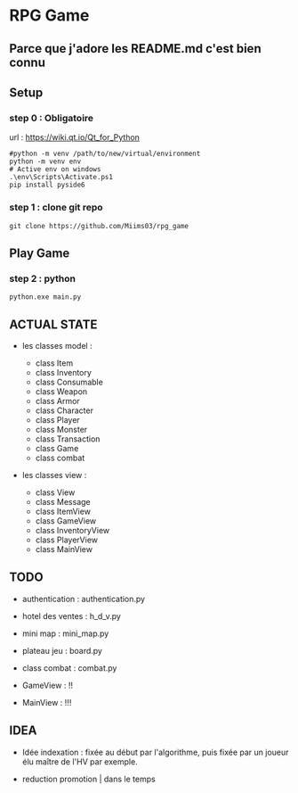 # RPG Game

## Parce que j'adore les README.md c'est bien connu

## Setup

### step 0 : Obligatoire

url : <https://wiki.qt.io/Qt_for_Python>

```shell
#python -m venv /path/to/new/virtual/environment
python -m venv env
# Active env on windows
.\env\Scripts\Activate.ps1   
pip install pyside6
```

### step 1 : clone git repo

```shell
git clone https://github.com/Miims03/rpg_game
```

## Play Game

### step 2 : python

```shell
python.exe main.py
```

## ACTUAL STATE

- les classes model :
  - class Item
  - class Inventory
  - class Consumable
  - class Weapon
  - class Armor
  - class Character
  - class Player
  - class Monster
  - class Transaction
  - class Game
  - class combat

- les classes view :
  - class View
  - class Message
  - class ItemView
  - class GameView
  - class InventoryView
  - class PlayerView
  - class MainView

## TODO

- authentication : authentication.py

- hotel des ventes : h_d_v.py

- mini map  : mini_map.py

- plateau jeu : board.py

- class combat : combat.py

- GameView : !!

- MainView : !!!

## IDEA

- Idée indexation : fixée au début par l'algorithme, puis fixée par un joueur élu maître de l'HV par exemple.

- reduction promotion | dans le temps
